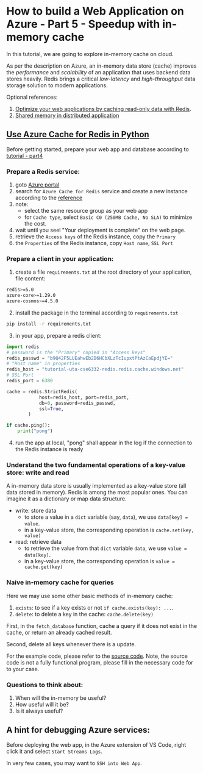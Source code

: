 # How to build a Web Application on Azure - Part 5 - Speedup with in-memory cache

In this tutorial, we are going to explore in-memory cache on cloud. 

As per the description on Azure, an in-memory data store (cache) improves the *performance* and *scalability* of an application that uses backend data stores heavily. Redis brings a critical *low-latency* and *high-throughput* data storage solution to modern applications. 

Optional references:
1. [Optimize your web applications by caching read-only data with Redis](https://learn.microsoft.com/en-us/training/modules/optimize-your-web-apps-with-redis/?WT.mc_id=APC-AzureCacheforRedis).
1. [Shared memory in distributed application](https://learn.microsoft.com/en-us/training/modules/accelerate-scale-spring-boot-application-azure-cache-redis/?WT.mc_id=APC-AzureCacheforRedis)


## [Use Azure Cache for Redis in Python](https://learn.microsoft.com/en-us/azure/azure-cache-for-redis/cache-python-get-started)

Before getting started, prepare your web app and database according to [tutorial - part4](part4.md)

### Prepare a Redis service:

1. goto [Azure portal](https://portal.azure.com/)
1. search for `Azure Cache for Redis` service and create a new instance according to the [reference](https://learn.microsoft.com/en-us/azure/azure-cache-for-redis/cache-python-get-started)
1. note: 
    - select the same resource group as your web app
    - for `Cache type`, select `Basic C0 (250MB Cache, No SLA)` to minimize the cost.
1. wait until you seel "Your deployment is complete" on the web page.
1. retrieve the `Access keys` of the Redis instance, copy the `Primary`
1. the `Properties` of the Redis instance, copy `Host name`, `SSL Port`

### Prepare a client in your application:

1. create a file `requirements.txt` at the root directory of your application, file content:
```bash
redis>=5.0
azure-core>=1.29.0
azure-cosmos>=4.5.0
```
2. install the package in the terminal according to `requirements.txt`
```bash
pip install -r requirements.txt
```
3. in your app, prepare a redis client:
```python
import redis
# password is the "Primary" copied in "Access keys"
redis_passwd = "b9Q42F5LUEahwEb2D6HCbXLzTcIupxtPtAzCaEpdjYE="
# "Host name" in properties
redis_host = "tutorial-uta-cse6332-redis.redis.cache.windows.net"
# SSL Port
redis_port = 6380

cache = redis.StrictRedis(
            host=redis_host, port=redis_port, 
            db=0, password=redis_passwd,
            ssl=True,
        )

if cache.ping():
    print("pong")

```
4. run the app at local, "pong" shall appear in the log if the connection to the Redis instance is ready

### Understand the two fundamental operations of a key-value store: write and read

A in-memory data store is usually implemented as a key-value store (all data stored in memory). Redis is among the most popular ones. You can imagine it as a dictionary or map data structure.

* write: store data
    - to store a value in a `dict` variable (say, `data`), we use `data[key] = value`.
    - in a key-value store, the corresponding operation is `cache.set(key, value)`
* read: retrieve data
    - to retrieve the value from that `dict` variable `data`, we use `value = data[key]`.
    - in a key-value store, the corresponding operation is `value = cache.get(key)`

###  Naive in-memory cache for queries

Here we may use some other basic methods of in-memory cache: 
1. `exists`: to see if a key exists or not `if cache.exists(key): ...`.
1. `delete`: to delete a key in the cache: `cache.delete(key)`

First, in the `fetch_database` function, cache a query if it does not exist in the cache, or return an already cached result.

Second, delete all keys whenever there is a update.

For the example code, please refer to the [source code](src/part5/app.py). Note, the source code is not a fully functional program, please fill in the necessary code for to your case.

### Questions to think about:

1. When will the in-memory be useful?
1. How useful will it be? 
1. Is it always useful?

## A hint for debugging Azure services:

Before deploying the web app, in the Azure extension of VS Code, right click it and select `Start Streams Logs`.

In very few cases, you may want to `SSH into Web App`.














